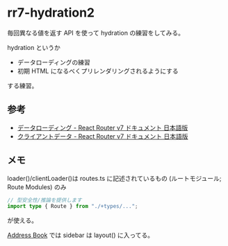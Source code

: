 # rr7-hydration2

毎回異なる値を返す API を使って
hydration の練習をしてみる。

hydration というか

- データローディングの練習
- 初期 HTML になるべくプリレンダリングされるようにする

する練習。

## 参考

- [データローディング - React Router v7 ドキュメント 日本語版](https://react-router-docs-ja.techtalk.jp/start/framework/data-loading)
- [クライアントデータ - React Router v7 ドキュメント 日本語版](https://react-router-docs-ja.techtalk.jp/how-to/client-data)

## メモ

loader()/clientLoader()は
routes.ts に記述されているもの
(ルートモジュール; Route Modules)
のみ

```typescript
// 型安全性/推論を提供します
import type { Route } from "./+types/...";
```

が使える。

[Address Book](https://reactrouter.com/tutorials/address-book)
では sidebar は layout() に入ってる。
